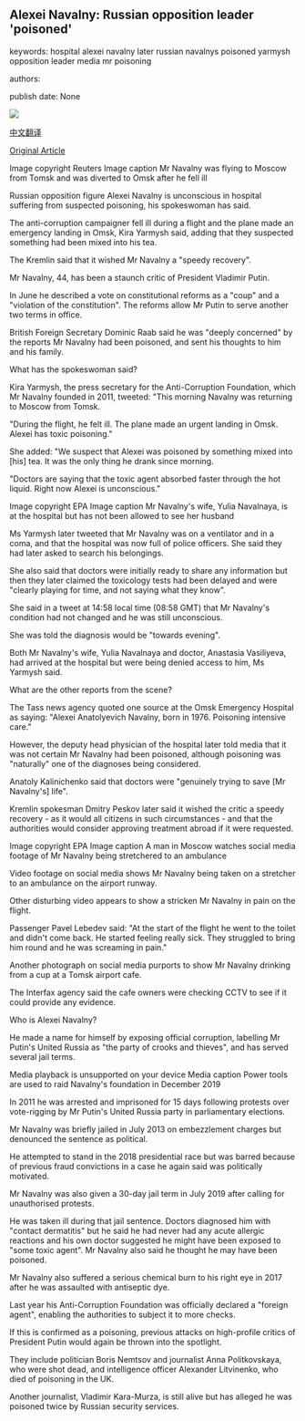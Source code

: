 ## Alexei Navalny: Russian opposition leader 'poisoned'

keywords: hospital alexei navalny later russian navalnys poisoned yarmysh opposition leader media mr poisoning

authors: 

publish date: None

![](https://ichef.bbci.co.uk/news/1024/branded_news/5B9D/production/_114035432_mediaitem114035431.jpg)

[中文翻译](Alexei%20Navalny%3A%20Russian%20opposition%20leader%20%27poisoned%27_zh.md)

[Original Article](https://www.bbc.com/news/world-europe-53844958)

Image copyright Reuters Image caption Mr Navalny was flying to Moscow from Tomsk and was diverted to Omsk after he fell ill

Russian opposition figure Alexei Navalny is unconscious in hospital suffering from suspected poisoning, his spokeswoman has said.

The anti-corruption campaigner fell ill during a flight and the plane made an emergency landing in Omsk, Kira Yarmysh said, adding that they suspected something had been mixed into his tea.

The Kremlin said that it wished Mr Navalny a "speedy recovery".

Mr Navalny, 44, has been a staunch critic of President Vladimir Putin.

In June he described a vote on constitutional reforms as a "coup" and a "violation of the constitution". The reforms allow Mr Putin to serve another two terms in office.

British Foreign Secretary Dominic Raab said he was "deeply concerned" by the reports Mr Navalny had been poisoned, and sent his thoughts to him and his family.

What has the spokeswoman said?

Kira Yarmysh, the press secretary for the Anti-Corruption Foundation, which Mr Navalny founded in 2011, tweeted: "This morning Navalny was returning to Moscow from Tomsk.

"During the flight, he felt ill. The plane made an urgent landing in Omsk. Alexei has toxic poisoning."

She added: "We suspect that Alexei was poisoned by something mixed into [his] tea. It was the only thing he drank since morning.

"Doctors are saying that the toxic agent absorbed faster through the hot liquid. Right now Alexei is unconscious."

Image copyright EPA Image caption Mr Navalny's wife, Yulia Navalnaya, is at the hospital but has not been allowed to see her husband

Ms Yarmysh later tweeted that Mr Navalny was on a ventilator and in a coma, and that the hospital was now full of police officers. She said they had later asked to search his belongings.

She also said that doctors were initially ready to share any information but then they later claimed the toxicology tests had been delayed and were "clearly playing for time, and not saying what they know".

She said in a tweet at 14:58 local time (08:58 GMT) that Mr Navalny's condition had not changed and he was still unconscious.

She was told the diagnosis would be "towards evening".

Both Mr Navalny's wife, Yulia Navalnaya and doctor, Anastasia Vasiliyeva, had arrived at the hospital but were being denied access to him, Ms Yarmysh said.

What are the other reports from the scene?

The Tass news agency quoted one source at the Omsk Emergency Hospital as saying: "Alexei Anatolyevich Navalny, born in 1976. Poisoning intensive care."

However, the deputy head physician of the hospital later told media that it was not certain Mr Navalny had been poisoned, although poisoning was "naturally" one of the diagnoses being considered.

Anatoly Kalinichenko said that doctors were "genuinely trying to save [Mr Navalny's] life".

Kremlin spokesman Dmitry Peskov later said it wished the critic a speedy recovery - as it would all citizens in such circumstances - and that the authorities would consider approving treatment abroad if it were requested.

Image copyright EPA Image caption A man in Moscow watches social media footage of Mr Navalny being stretchered to an ambulance

Video footage on social media shows Mr Navalny being taken on a stretcher to an ambulance on the airport runway.

Other disturbing video appears to show a stricken Mr Navalny in pain on the flight.

Passenger Pavel Lebedev said: "At the start of the flight he went to the toilet and didn't come back. He started feeling really sick. They struggled to bring him round and he was screaming in pain."

Another photograph on social media purports to show Mr Navalny drinking from a cup at a Tomsk airport cafe.

The Interfax agency said the cafe owners were checking CCTV to see if it could provide any evidence.

Who is Alexei Navalny?

He made a name for himself by exposing official corruption, labelling Mr Putin's United Russia as "the party of crooks and thieves", and has served several jail terms.

Media playback is unsupported on your device Media caption Power tools are used to raid Navalny's foundation in December 2019

In 2011 he was arrested and imprisoned for 15 days following protests over vote-rigging by Mr Putin's United Russia party in parliamentary elections.

Mr Navalny was briefly jailed in July 2013 on embezzlement charges but denounced the sentence as political.

He attempted to stand in the 2018 presidential race but was barred because of previous fraud convictions in a case he again said was politically motivated.

Mr Navalny was also given a 30-day jail term in July 2019 after calling for unauthorised protests.

He was taken ill during that jail sentence. Doctors diagnosed him with "contact dermatitis" but he said he had never had any acute allergic reactions and his own doctor suggested he might have been exposed to "some toxic agent". Mr Navalny also said he thought he may have been poisoned.

Mr Navalny also suffered a serious chemical burn to his right eye in 2017 after he was assaulted with antiseptic dye.

Last year his Anti-Corruption Foundation was officially declared a "foreign agent", enabling the authorities to subject it to more checks.

If this is confirmed as a poisoning, previous attacks on high-profile critics of President Putin would again be thrown into the spotlight.

They include politician Boris Nemtsov and journalist Anna Politkovskaya, who were shot dead, and intelligence officer Alexander Litvinenko, who died of poisoning in the UK.

Another journalist, Vladimir Kara-Murza, is still alive but has alleged he was poisoned twice by Russian security services.